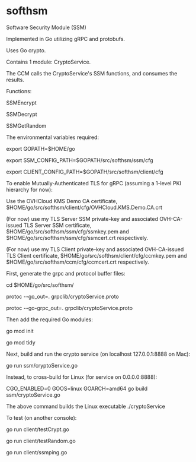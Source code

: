 # softhsm
Software Security Module (SSM)

Implemented in Go utilizing gRPC and protobufs.

Uses Go crypto.

Contains 1 module: CryptoService.

The CCM calls the CryptoService's SSM functions, and consumes the results.

Functions:

SSMEncrypt

SSMDecrypt

SSMGetRandom

The environmental variables required:

export GOPATH=$HOME/go

export SSM_CONFIG_PATH=$GOPATH/src/softhsm/ssm/cfg

export CLIENT_CONFIG_PATH=$GOPATH/src/softhsm/client/cfg

To enable Mutually-Authenticated TLS for gRPC (assuming a 1-level PKI hierarchy for now):

Use the OVHCloud KMS Demo CA certificate, $HOME/go/src/softhsm/client/cfg/OVHCloud.KMS.Demo.CA.crt

(For now) use my TLS Server SSM private-key and associated OVH-CA-issued TLS Server SSM certificate,
$HOME/go/src/softhsm/ssm/cfg/ssmkey.pem and $HOME/go/src/softhsm/ssm/cfg/ssmcert.crt respectively.

(For now) use my TLS Client private-key and associated OVH-CA-issued TLS Client certificate,
$HOME/go/src/softhsm/client/cfg/ccmkey.pem and $HOME/go/src/softhsm/ccm/cfg/ccmcert.crt respectively.

First, generate the grpc and protocol buffer files:

cd $HOME/go/src/softhsm/

protoc --go_out=. grpclib/cryptoService.proto 

protoc --go-grpc_out=. grpclib/cryptoService.proto

Then add the required Go modules:

go mod init

go mod tidy

Next, build and run the crypto service (on localhost 127.0.0.1:8888 on Mac):

go run ssm/cryptoService.go

Instead, to cross-build for Linux (for service on 0.0.0.0:8888):

CGO_ENABLED=0 GOOS=linux GOARCH=amd64 go build ssm/cryptoService.go

The above command builds the Linux executable ./cryptoService

To test (on another console):  

go run client/testCrypt.go

go run client/testRandom.go

go run client/ssmping.go
